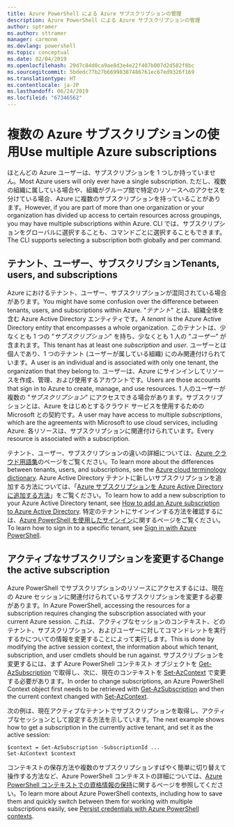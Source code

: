 ```yaml
---
title: Azure PowerShell による Azure サブスクリプションの管理
description: Azure PowerShell による Azure サブスクリプションの管理
author: sptramer
ms.author: sttramer
manager: carmonm
ms.devlang: powershell
ms.topic: conceptual
ms.date: 02/04/2019
ms.openlocfilehash: 29d7c84d0ca9ae8d3e4e22f407b007d2d582f8bc
ms.sourcegitcommit: 5bdedc77b27b66998387486761ec67ed9326f169
ms.translationtype: HT
ms.contentlocale: ja-JP
ms.lasthandoff: 06/24/2019
ms.locfileid: "67346562"
---
```

# <a name="use-multiple-azure-subscriptions"></a><span data-ttu-id="c1ed5-103">複数の Azure サブスクリプションの使用</span><span class="sxs-lookup"><span data-stu-id="c1ed5-103">Use multiple Azure subscriptions</span></span>

<span data-ttu-id="c1ed5-104">ほとんどの Azure ユーザーは、サブスクリプションを 1 つしか持っていません。</span><span class="sxs-lookup"><span data-stu-id="c1ed5-104">Most Azure users will only ever have a single subscription.</span></span> <span data-ttu-id="c1ed5-105">ただし、複数の組織に属している場合や、組織がグループ間で特定のリソースへのアクセスを分けている場合、Azure に複数のサブスクリプションを持っていることがあります。</span><span class="sxs-lookup"><span data-stu-id="c1ed5-105">However, if you are part of more than one organization or your organization has divided up access to certain resources across groupings, you may have multiple subscriptions within Azure.</span></span> <span data-ttu-id="c1ed5-106">CLI では、サブスクリプションをグローバルに選択することも、コマンドごとに選択することもできます。</span><span class="sxs-lookup"><span data-stu-id="c1ed5-106">The CLI supports selecting a subscription both globally and per command.</span></span>

## <a name="tenants-users-and-subscriptions"></a><span data-ttu-id="c1ed5-107">テナント、ユーザー、サブスクリプション</span><span class="sxs-lookup"><span data-stu-id="c1ed5-107">Tenants, users, and subscriptions</span></span>

<span data-ttu-id="c1ed5-108">Azure におけるテナント、ユーザー、サブスクリプションが混同されている場合があります。</span><span class="sxs-lookup"><span data-stu-id="c1ed5-108">You might have some confusion over the difference between tenants, users, and subscriptions within Azure.</span></span> <span data-ttu-id="c1ed5-109">"_テナント_" とは、組織全体を含む Azure Active Directory エンティティです。</span><span class="sxs-lookup"><span data-stu-id="c1ed5-109">A _tenant_ is the Azure Active Directory entity that encompasses a whole organization.</span></span> <span data-ttu-id="c1ed5-110">このテナントは、少なくとも 1 つの "_サブスクリプション_" を持ち、少なくとも 1 人の "_ユーザー_" が含まれます。</span><span class="sxs-lookup"><span data-stu-id="c1ed5-110">This tenant has at least one _subscription_ and _user_.</span></span> <span data-ttu-id="c1ed5-111">ユーザーとは個人であり、1 つのテナント (ユーザーが属している組織) にのみ関連付けられています。</span><span class="sxs-lookup"><span data-stu-id="c1ed5-111">A user is an individual and is associated with only one tenant, the organization that they belong to.</span></span> <span data-ttu-id="c1ed5-112">ユーザーは、Azure にサインインしてリソースを作成、管理、および使用するアカウントです。</span><span class="sxs-lookup"><span data-stu-id="c1ed5-112">Users are those accounts that sign in to Azure to create, manage, and use resources.</span></span>
<span data-ttu-id="c1ed5-113">1 人のユーザーが複数の "_サブスクリプション_" にアクセスできる場合があります。サブスクリプションとは、Azure をはじめとするクラウド サービスを使用するための Microsoft との契約です。</span><span class="sxs-lookup"><span data-stu-id="c1ed5-113">A user may have access to multiple _subscriptions_, which are the agreements with Microsoft to use cloud services, including Azure.</span></span> <span data-ttu-id="c1ed5-114">各リソースは、サブスクリプションに関連付けられています。</span><span class="sxs-lookup"><span data-stu-id="c1ed5-114">Every resource is associated with a subscription.</span></span>

<span data-ttu-id="c1ed5-115">テナント、ユーザー、サブスクリプションの違いの詳細については、[Azure クラウド用語集](/azure/azure-glossary-cloud-terminology)のページをご覧ください。</span><span class="sxs-lookup"><span data-stu-id="c1ed5-115">To learn more about the differences between tenants, users, and subscriptions, see the [Azure cloud terminology dictionary](/azure/azure-glossary-cloud-terminology).</span></span>  <span data-ttu-id="c1ed5-116">Azure Active Directory テナントに新しいサブスクリプションを追加する方法については、「[Azure サブスクリプションを Azure Active Directory に追加する方法](/azure/active-directory/active-directory-how-subscriptions-associated-directory)」をご覧ください。</span><span class="sxs-lookup"><span data-stu-id="c1ed5-116">To learn how to add a new subscription to your Azure Active Directory tenant, see [How to add an Azure subscription to Azure Active Directory](/azure/active-directory/active-directory-how-subscriptions-associated-directory).</span></span>
<span data-ttu-id="c1ed5-117">特定のテナントにサインインする方法を確認するには、[Azure PowerShell を使用したサインイン](/powershell/azure/authenticate-azureps)に関するページをご覧ください。</span><span class="sxs-lookup"><span data-stu-id="c1ed5-117">To learn how to sign in to a specific tenant, see [Sign in with Azure PowerShell](/powershell/azure/authenticate-azureps).</span></span>

## <a name="change-the-active-subscription"></a><span data-ttu-id="c1ed5-118">アクティブなサブスクリプションを変更する</span><span class="sxs-lookup"><span data-stu-id="c1ed5-118">Change the active subscription</span></span>

<span data-ttu-id="c1ed5-119">Azure PowerShell でサブスクリプションのリソースにアクセスするには、現在の Azure セッションに関連付けられているサブスクリプションを変更する必要があります。</span><span class="sxs-lookup"><span data-stu-id="c1ed5-119">In Azure PowerShell, accessing the resources for a subscription requires changing the subscription associated with your current Azure session.</span></span>
<span data-ttu-id="c1ed5-120">これは、アクティブなセッションのコンテキスト、どのテナント、サブスクリプション、およびユーザーに対してコマンドレットを実行するかについての情報を変更することによって実行します。</span><span class="sxs-lookup"><span data-stu-id="c1ed5-120">This is done by modifying the active session context, the information about which tenant, subscription, and user cmdlets should be run against.</span></span>
<span data-ttu-id="c1ed5-121">サブスクリプションを変更するには、まず Azure PowerShell コンテキスト オブジェクトを [Get-AzSubscription](/powershell/module/az.accounts/get-azsubscription) で取得し、次に、現在のコンテキストを [Set-AzContext](/powershell/module/az.accounts/set-azcontext) で変更する必要があります。</span><span class="sxs-lookup"><span data-stu-id="c1ed5-121">In order to change subscriptions, an Azure PowerShell Context object first needs to be retrieved with [Get-AzSubscription](/powershell/module/az.accounts/get-azsubscription) and then the current context changed with [Set-AzContext](/powershell/module/az.accounts/set-azcontext).</span></span>

<span data-ttu-id="c1ed5-122">次の例は、現在アクティブなテナントでサブスクリプションを取得し、アクティブなセッションとして設定する方法を示しています。</span><span class="sxs-lookup"><span data-stu-id="c1ed5-122">The next example shows how to get a subscription in the currently active tenant, and set it as the active session:</span></span>

```powershell-interactive
$context = Get-AzSubscription -SubscriptionId ...
Set-AzContext $context
```

<span data-ttu-id="c1ed5-123">コンテキストの保存方法や複数のサブスクリプションすばやく簡単に切り替えて操作する方法など、Azure PowerShell コンテキストの詳細については、[Azure PowerShell コンテキストでの資格情報の保持](context-persistence.md)に関するページを参照してください。</span><span class="sxs-lookup"><span data-stu-id="c1ed5-123">To learn more about Azure PowerShell contexts, including how to save them and quickly switch between them for working with multiple subscriptions easily, see [Persist credentials with Azure PowerShell contexts](context-persistence.md).</span></span>
